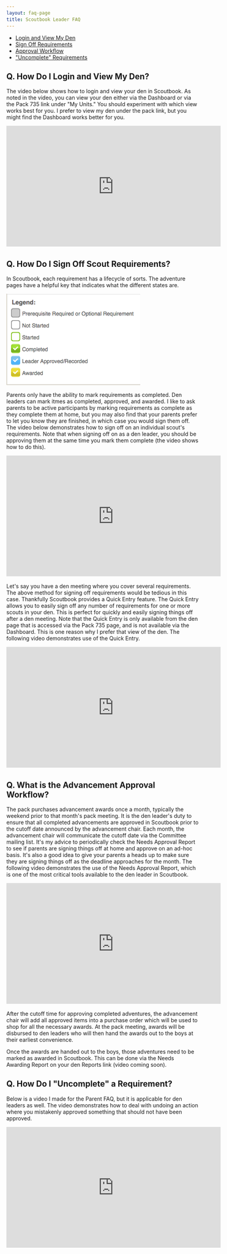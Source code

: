 ```yaml
---
layout: faq-page
title: Scoutbook Leader FAQ
---
```


* [Login and View My Den](#view)
* [Sign Off Requirements](#signoff)
* [Approval Workflow](#approval)
* ["Uncomplete" Requirements](#uncomplete")

## <a name="view"></a>Q. How Do I Login and View My Den?

The video below shows how to login and view your den in Scoutbook. As noted in the video, you can view your den either via the Dashboard or via the Pack 735 link under "My Units." You should experiment with which view works best for you. I prefer to view my den under the pack link, but you might find the Dashboard works better for you.

<iframe width="560" height="315" src="https://www.youtube.com/embed/twmahhoV5Dw" frameborder="0" allowfullscreen></iframe>

## <a name="signoff"></a>Q. How Do I Sign Off Scout Requirements?

In Scoutbook, each requirement has a lifecycle of sorts. The adventure pages have a helpful key that indicates what the different states are. 

![requirements legend](/scouts/scoutbook/requirement_legend.png)

Parents only have the ability to mark requirements as completed. Den leaders can mark itmes as completed, approved, and awarded. I like to ask parents to be active participants by marking requirements as complete as they complete them at home, but you may also find that your parents prefer to let you know they are finished, in which case you would sign them off. The video below demonstrates how to sign off on an individual scout's requirements. Note that when signing off on as a den leader, you should be approving them at the same time you mark them complete (the video shows how to do this).

<iframe width="560" height="315" src="https://www.youtube.com/embed/Cp2xsgCDWs8" frameborder="0" allowfullscreen></iframe>

Let's say you have a den meeting where you cover several requirements. The above method for signing off requirements would be tedious in this case. Thankfully Scoutbook provides a Quick Entry feature. The Quick Entry allows you to easily sign off any number of requirements for one or more scouts in your den. This is perfect for quickly and easily signing things off after a den meeting. Note that the Quick Entry is only available from the den page that is accessed via the Pack 735 page, and is not available via the Dashboard. This is one reason why I prefer that view of the den. The following video demonstrates use of the Quick Entry.

<iframe width="560" height="315" src="https://www.youtube.com/embed/yZ2XavO6P_k" frameborder="0" allowfullscreen></iframe>

## <a name="approval"></a>Q. What is the Advancement Approval Workflow?

The pack purchases advancement awards once a month, typically the weekend prior to that month's pack meeting. It is the den leader's duty to ensure that all completed advancements are approved in Scoutbook prior to the cutoff date announced by the advancement chair. Each month, the advancement chair will communicate the cutoff date via the Committee mailing list. It's my advice to periodically check the Needs Approval Report to see if parents are signing things off at home and approve on an ad-hoc basis. It's also a good idea to give your parents a heads up to make sure they are signing things off as the deadline approaches for the month. The following video demonstrates the use of the Needs Approval Report, which is one of the most critical tools available to the den leader in Scoutbook.

<iframe width="560" height="315" src="https://www.youtube.com/embed/4FM-5Z4_how" frameborder="0" allowfullscreen></iframe>

After the cutoff time for approving completed adventures, the advancement chair will add all approved items into a purchase order which will be used to shop for all the necessary awards. At the pack meeting, awards will be disbursed to den leaders who will then hand the awards out to the boys at their earliest convenience.

Once the awards are handed out to the boys, those adventures need to be marked as awarded in Scoutbook. This can be done via the Needs Awarding Report on your den Reports link (video coming soon).

## <a name="uncomplete"></a>Q. How Do I "Uncomplete" a Requirement?

Below is a video I made for the Parent FAQ, but it is applicable for den leaders as well. The video demonstrates how to deal with undoing an action where you mistakenly approved something that should not have been approved.

<iframe width="560" height="315" src="https://www.youtube.com/embed/Mez85Ukwfz4" frameborder="0" allowfullscreen></iframe>
